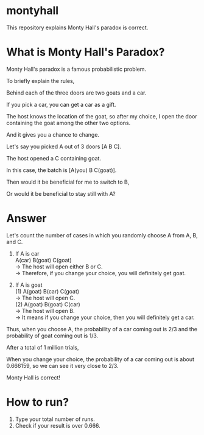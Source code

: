 # montyhall
This repository explains Monty Hall's paradox is correct.

# What is Monty Hall's Paradox?
Monty Hall's paradox is a famous probabilistic problem.   

To briefly explain the rules,   

Behind each of the three doors are two goats and a car.   

If you pick a car, you can get a car as a gift.   

The host knows the location of the goat, so after my choice, I open the door containing the goat among the other two options.   

And it gives you a chance to change.   

Let's say you picked A out of 3 doors [A B C].   

The host opened a C containing goat.   

In this case, the batch is [A(you) B C(goat)].   

Then would it be beneficial for me to switch to B,   

Or would it be beneficial to stay still with A?   

# Answer
Let's count the number of cases in which you randomly choose A from A, B, and C.   
1. If A is car    
A(car) B(goat) C(goat)   
-> The host will open either B or C.   
-> Therefore, if you change your choice, you will definitely get goat.   

2. If A is goat   
(1) A(goat) B(car) C(goat)   
-> The host will open C.   
(2) A(goat) B(goat) C(car)   
-> The host will open B.   
-> It means if you change your choice, then you will definitely get a car.   

Thus, when you choose A, the probability of a car coming out is 2/3 and the probability of goat coming out is 1/3.   

After a total of 1 million trials,   

When you change your choice, the probability of a car coming out is about 0.666159, so we can see it very close to 2/3.   

Monty Hall is correct!   

# How to run?
1. Type your total number of runs.
2. Check if your result is over 0.666.
